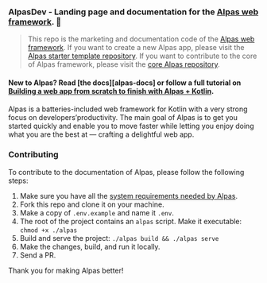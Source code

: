 ### AlpasDev - Landing page and documentation for the [Alpas web framework](https://alpas.dev). 🚀

>This repo is the marketing and documentation code of the [Alpas web framework](https://alpas.dev).
>If you want to create a new Alpas app, please visit the
>[Alpas starter template repository](https://github.com/alpas/starter).
>If you want to contribute to the core of Alpas framework, please visit the
>[core Alpas repository](https://github.com/alpas/alpas).

#### **New to Alpas?** Read [the docs][alpas-docs] or follow a full tutorial on [Building a web app from scratch to finish with Alpas + Kotlin][devto-tutorial].

Alpas is a batteries-included web framework for Kotlin with a very strong focus on developers’productivity.
The main goal of Alpas is to get you started quickly and enable you to move faster while letting
you enjoy doing what you are the best at — crafting a delightful web app.

### Contributing

To contribute to the documentation of Alpas, please follow the following steps:

1. Make sure you have all the [system requirements needed by Alpas](https://alpas.dev/docs/installation).
2. Fork this repo and clone it on your machine.
3. Make a copy of `.env.example` and name it `.env`.
4. The root of the project contains an `alpas` script. Make it executable: `chmod +x ./alpas`
5. Build and serve the project: `./alpas build && ./alpas serve`
6. Make the changes, build, and run it locally.
7. Send a PR.

Thank you for making Alpas better!

[alpas-setup]: https://alpas.dev/docs/installation
[devto-tutorial]: https://dev.to/ashokgelal/let-s-build-a-web-app-from-scratch-to-finish-with-alpas-and-kotlin-29eo

